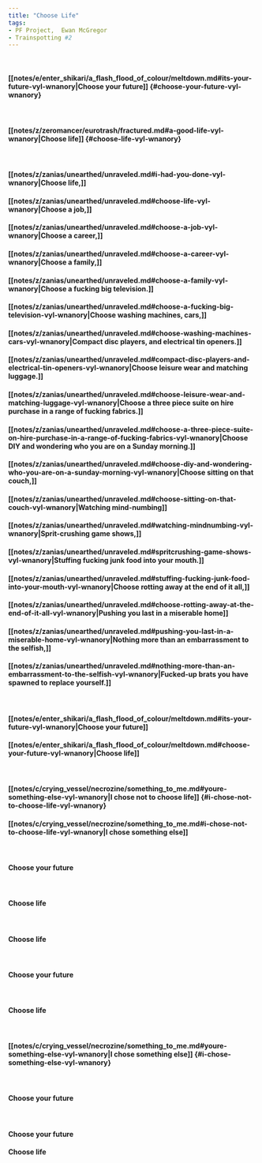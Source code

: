 ```yaml
---
title: "Choose Life"
tags:
- PF Project,  Ewan McGregor
- Trainspotting #2
---
```

&nbsp;
#### [[notes/e/enter_shikari/a_flash_flood_of_colour/meltdown.md#its-your-future-vyl-wnanory|Choose your future]] {#choose-your-future-vyl-wnanory}
&nbsp;
#### [[notes/z/zeromancer/eurotrash/fractured.md#a-good-life-vyl-wnanory|Choose life]] {#choose-life-vyl-wnanory}
&nbsp;
#### [[notes/z/zanias/unearthed/unraveled.md#i-had-you-done-vyl-wnanory|Choose life,]]
#### [[notes/z/zanias/unearthed/unraveled.md#choose-life-vyl-wnanory|Choose a job,]]
#### [[notes/z/zanias/unearthed/unraveled.md#choose-a-job-vyl-wnanory|Choose a career,]]
#### [[notes/z/zanias/unearthed/unraveled.md#choose-a-career-vyl-wnanory|Choose a family,]]
#### [[notes/z/zanias/unearthed/unraveled.md#choose-a-family-vyl-wnanory|Choose a fucking big television.]]
#### [[notes/z/zanias/unearthed/unraveled.md#choose-a-fucking-big-television-vyl-wnanory|Choose washing machines, cars,]]
#### [[notes/z/zanias/unearthed/unraveled.md#choose-washing-machines-cars-vyl-wnanory|Compact disc players, and electrical tin openers.]]
#### [[notes/z/zanias/unearthed/unraveled.md#compact-disc-players-and-electrical-tin-openers-vyl-wnanory|Choose leisure wear and matching luggage.]]
#### [[notes/z/zanias/unearthed/unraveled.md#choose-leisure-wear-and-matching-luggage-vyl-wnanory|Choose a three piece suite on hire purchase in a range of fucking fabrics.]]
#### [[notes/z/zanias/unearthed/unraveled.md#choose-a-three-piece-suite-on-hire-purchase-in-a-range-of-fucking-fabrics-vyl-wnanory|Choose DIY and wondering who you are on a Sunday morning.]]
#### [[notes/z/zanias/unearthed/unraveled.md#choose-diy-and-wondering-who-you-are-on-a-sunday-morning-vyl-wnanory|Choose sitting on that couch,]]
#### [[notes/z/zanias/unearthed/unraveled.md#choose-sitting-on-that-couch-vyl-wnanory|Watching mind-numbing]]
#### [[notes/z/zanias/unearthed/unraveled.md#watching-mindnumbing-vyl-wnanory|Sprit-crushing game shows,]]
#### [[notes/z/zanias/unearthed/unraveled.md#spritcrushing-game-shows-vyl-wnanory|Stuffing fucking junk food into your mouth.]]
#### [[notes/z/zanias/unearthed/unraveled.md#stuffing-fucking-junk-food-into-your-mouth-vyl-wnanory|Choose rotting away at the end of it all,]]
#### [[notes/z/zanias/unearthed/unraveled.md#choose-rotting-away-at-the-end-of-it-all-vyl-wnanory|Pushing you last in a miserable home]]
#### [[notes/z/zanias/unearthed/unraveled.md#pushing-you-last-in-a-miserable-home-vyl-wnanory|Nothing more than an embarrassment to the selfish,]]
#### [[notes/z/zanias/unearthed/unraveled.md#nothing-more-than-an-embarrassment-to-the-selfish-vyl-wnanory|Fucked-up brats you have spawned to replace yourself.]]
&nbsp;
#### [[notes/e/enter_shikari/a_flash_flood_of_colour/meltdown.md#its-your-future-vyl-wnanory|Choose your future]]
#### [[notes/e/enter_shikari/a_flash_flood_of_colour/meltdown.md#choose-your-future-vyl-wnanory|Choose life]]
&nbsp;
#### [[notes/c/crying_vessel/necrozine/something_to_me.md#youre-something-else-vyl-wnanory|I chose not to choose life]] {#i-chose-not-to-choose-life-vyl-wnanory}
#### [[notes/c/crying_vessel/necrozine/something_to_me.md#i-chose-not-to-choose-life-vyl-wnanory|I chose something else]]
&nbsp;
#### Choose your future
&nbsp;
#### Choose life
&nbsp;
#### Choose life
&nbsp;
#### Choose your future
&nbsp;
#### Choose life
&nbsp;
#### [[notes/c/crying_vessel/necrozine/something_to_me.md#youre-something-else-vyl-wnanory|I chose something else]] {#i-chose-something-else-vyl-wnanory}
&nbsp;
#### Choose your future
&nbsp;
#### Choose your future
#### Choose life
